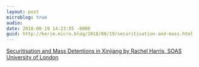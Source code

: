 ```yaml
---
layout: post
microblog: true
audio: 
date: 2018-08-19 14:23:55 -0800
guid: http://kerim.micro.blog/2018/08/19/securitisation-and-mass.html
---
```

[Securitisation and Mass Detentions in Xinjiang by Rachel Harris, SOAS University of London](http://thecessblog.com/2018/08/18/securitisation-and-mass-detentions-in-xinjiang-by-rachel-harris-soas-university-of-london/)
